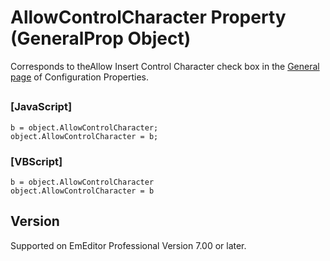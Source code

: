 # AllowControlCharacter Property (GeneralProp Object)

Corresponds to theAllow Insert Control Character check box in the
[General page](../../dlg/properties/general/index) of Configuration Properties.

## 

### \[JavaScript\]

```
b = object.AllowControlCharacter;
object.AllowControlCharacter = b;
```

### \[VBScript\]

```
b = object.AllowControlCharacter
object.AllowControlCharacter = b
```

## Version

Supported on EmEditor Professional Version 7.00 or later.
